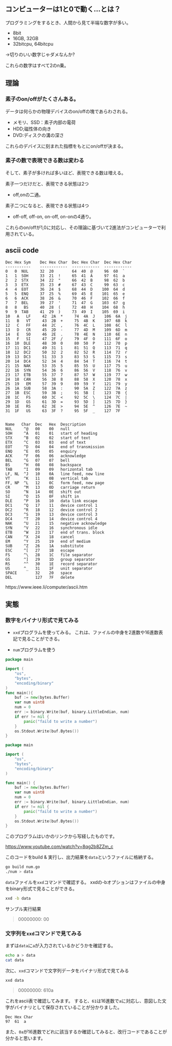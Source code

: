 ﻿


## コンピューターは1と0で動く...とは？

プログラミングをするとき、人間から見て半端な数字が多い。

- 8bit
- 16GB, 32GB
- 32bitcpu, 64bitcpu

 →切りのいい数字じゃダメなんか?

これらの数字はすべて2のn乗。



## 理論

### 素子のon/offがたくさんある。

データは何らかの物理デバイスのon/offの塊であらわされる。

- メモリ、SSD：素子内部の電荷
- HDD;磁性体の向き
- DVD:ディスクの溝の深さ

これらのデバイスに刻まれた指標をもとにon/offが決まる。

### 素子の数で表現できる数は変わる

そして、素子が多ければ多いほど、表現できる数は増える。

素子一つだけだと、表現できる状態は2つ

- off,onの二通。

素子二つになると、表現できる状態は4つ

- off-off, off-on, on-off, on-onの4通り。

これらのon/offが1,0に対応し、その理論に基づいて2進法がコンピューターで利用されている。

## ascii code

    Dec Hex Sym    Dec Hex Char  Dec Hex Char  Dec Hex Char
    -----------    ------------  ------------  ------------
    0   0  NUL     32  20        64  40  @     96  60  `
    1   1  SOH     33  21  !     65  41  A     97  61  a
    2   2  STX     34  22  "     66  42  B     98  62  b
    3   3  ETX     35  23  #     67  43  C     99  63  c
    4   4  EOT     36  24  $     68  44  D    100  64  d
    5   5  ENQ     37  25  %     69  45  E    101  65  e
    6   6  ACK     38  26  &     70  46  F    102  66  f
    7   7  BEL     39  27  '     71  47  G    103  67  g
    8   8   BS     40  28  (     72  48  H    104  68  h
    9   9  TAB     41  29  )     73  49  I    105  69  i
    10   A   LF     42  2A  *     74  4A  J    106  6A  j
    11   B   VT     43  2B  +     75  4B  K    107  6B  k
    12   C   FF     44  2C  ,     76  4C  L    108  6C  l
    13   D   CR     45  2D  -     77  4D  M    109  6D  m
    14   E   SO     46  2E  .     78  4E  N    110  6E  n
    15   F   SI     47  2F  /     79  4F  O    111  6F  o
    16  10  DLE     48  30  0     80  50  P    112  70  p
    17  11  DC1     49  31  1     81  51  Q    113  71  q
    18  12  DC2     50  32  2     82  52  R    114  72  r
    19  13  DC3     51  33  3     83  53  S    115  73  s
    20  14  DC4     52  34  4     84  54  T    116  74  t
    21  15  NAK     53  35  5     85  55  U    117  75  u
    22  16  SYN     54  36  6     86  56  V    118  76  v
    23  17  ETB     55  37  7     87  57  W    119  77  w
    24  18  CAN     56  38  8     88  58  X    120  78  x
    25  19   EM     57  39  9     89  59  Y    121  79  y
    26  1A  SUB     58  3A  :     90  5A  Z    122  7A  z
    27  1B  ESC     59  3B  ;     91  5B  [    123  7B  {
    28  1C   FS     60  3C  <     92  5C  \    124  7C  |
    29  1D   GS     61  3D  =     93  5D  ]    125  7D  }
    30  1E   RS     62  3E  >     94  5E  ^    126  7E  ~
    31  1F   US     63  3F  ?     95  5F  _    127  7F 


    Name   Char  Dec   Hex  Description           
    NUL     ^@   00    00   null
    SOH     ^A   01    01   start of heading
    STX     ^B   02    02   start of text
    ETX     ^C   03    03   end of text
    EOT     ^D   04    04   end of transmission
    ENQ     ^E   05    05   enquiry
    ACK     ^F   06    06   acknowledge
    BEL     ^G   07    07   bell
    BS      ^H   08    08   backspace
    TAB     ^I   09    09   horizontal tab
    LF, NL  ^J   10    0A   line feed, new line
    VT      ^K   11    0B   vertical tab
    FF, NP  ^L   12    0C   form feed, new page
    CR      ^M   13    0D   carriage return
    SO      ^N   14    0E   shift out
    SI      ^O   15    0F   shift in
    DLE     ^P   16    10   data link escape
    DC1     ^Q   17    11   device control 1
    DC2     ^R   18    12   device control 2
    DC3     ^S   19    13   device control 3
    DC4     ^T   20    14   device control 4
    NAK     ^U   21    15   negative acknowledge
    SYN     ^V   22    16   synchronous idle
    ETB     ^W   23    17   end of trans. block
    CAN     ^X   24    18   cancel
    EM      ^Y   25    19   end of medium
    SUB     ^Z   26    1A   substitute
    ESC     ^[   27    1B   escape
    FS      ^\   28    1C   file separator
    GS      ^]   29    1D   group separator
    RS      ^^   30    1E   record separator
    US      ^_   31    1F   unit separator
    SPACE        32    20   space
    DEL          127   7F   delete
</pre>
https://www.ieee.li/computer/ascii.htm



## 実態


### 数字をバイナリ形式で見てみる

- `xxd`プログラムを使ってみる。
これは、ファイルの中身を2進数や16進数表記で見ることができる。

- `num`プログラムを使う

```go
package main

import (
    "os",
    "bytes",
    "encoding/binary"
)
func main(){
    buf := new(bytes.Buffer)
    var num uint8
    num = 0
    err := binary.Write(buf, binary.LittleEndian, num)
    if err != nil {
        panic("faild to write a number")
    }
    os.Stdout.Write(buf.Bytes())
}
```

```go
package main

import (
    "os",
    "bytes",
    "encoding/binary"
)

func main() {
    buf := new(bytes.Buffer)
    var num uint8
    num = 0
    err := binary.Write(buf, binary.LittleEndian, num)
    if err != nil {
        panic("faild to write a number")
    }
    os.Stdout.Write(buf.Bytes())
}
```


このプログラムはいかのリンクから写経したものです。

https://www.youtube.com/watch?v=8qg2b8ZZm_c


このコードをbuild & 実行し、出力結果を`data`というファイルに格納する。

```sh
go build num.go
./num > data
```

`data`ファイルを`xxd`コマンドで確認する。
xxdの-bオプションはファイルの中身をbinary形式で見ることができる。

```sh
xxd -b data
```

サンプル実行結果

> 00000000: 00


### 文字列を`xxd`コマンドで見てみる

まずは`data`に`a`が入力されているかどうかを確認する。

```sh
echo a > data
cat data
```

次に、`xxd`コマンドで文字列データをバイナリ形式で見てみる

```sh
xxd data
```

> 00000000: 610a

これをascii表で確認してみます。
すると、`61`は16進数で`a`に対応し、意図した文字がバイナリとして保存されていることが分かりました。

    Dec Hex Char
    97  61  a

また、`0a`が16進数でどれに該当するか確認してみると、改行コードであることが分かると思います。





